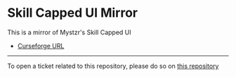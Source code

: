 # Skill Capped UI Mirror

This is a mirror of Mystzr's Skill Capped UI

- [Curseforge URL](https://www.curseforge.com/wow/addons/skill-capped-ui)

----

To open a ticket related to this repository, please do so on [this repository](https://github.com/curseforge-mirror/.github)